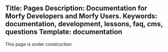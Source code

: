 Title: Pages
Description: Documentation for Morfy Developers and Morfy Users.
Keywords: documentation, development, lessons, faq, cms, questions
Template: documentation
----

This page is under construction.
